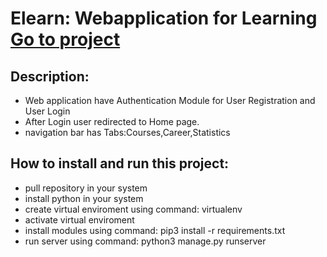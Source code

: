 # **Elearn: Webapplication for Learning** [Go to project](http://196.29.238.107:8001/)
## Description:
- Web application have Authentication Module for User Registration and User Login
- After Login user redirected to Home page. 
- navigation bar has Tabs:Courses,Career,Statistics
## How to install and run this project:
* pull repository in your system
* install python in your system
* create virtual enviroment using command: virtualenv <virtual enviroment name>
* activate virtual enviroment
* install modules using command: pip3 install -r requirements.txt
* run server using command: python3 manage.py runserver

